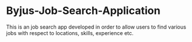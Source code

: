 # Byjus-Job-Search-Application
This is an job search app developed in order to allow users to find various jobs with respect to locations, skills, experience etc.
